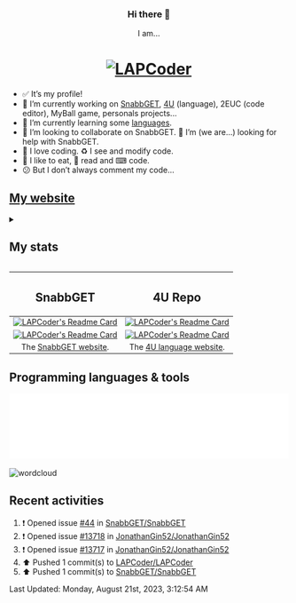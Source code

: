 <!--
Hey!
You see the code?
It's beautiful?
-->

<h3 align="center"> Hi there 👋 </h3>
<p align="center">
  I am...
</p>
<h1 align="center">
  <a href="https://lapcoder.github.io">
    <img src="https://github.com/LAPCoder/LAPCoder/blob/main/logo.gif" alt="LAPCoder">
  </a>
</h1>

- ✅ It’s my profile!
- 🔭 I’m currently working on [SnabbGET](https://github.com/SnabbGET/SnabbGET), [4U](https://github.com/LAPCoder/4U-Programming-language) (language), 2EUC (code editor), MyBall game, personals projects...
- 🌱 I’m currently learning some [languages](#programming-languages--tools).
- 👯 I’m looking to collaborate on SnabbGET. 🤔 I’m (we are...) looking for help with SnabbGET.<!-- 💬 Ask me about 4U and 2EUC. - ⚡ Fun fact: code, code and code.-->
- 💖 I love coding. ♻️ I see and modify code.
- 🍗 I like to eat, 📖 read and ⌨ code.
- 😕 But I don’t always comment my code...

## [My website](https://lapcoder.github.io)

<details><summary><h2>My stats</h2></summary>

![Contribution grid snake animation](https://raw.githubusercontent.com/LAPCoder/LAPCoder/output/github-contribution-grid-snake-dark.svg#gh-dark-mode-only "Generated with Platane/snk")
![Contribution grid snake animation](https://raw.githubusercontent.com/LAPCoder/LAPCoder/output/github-contribution-grid-snake.svg#gh-light-mode-only "Generated with Platane/snk")

[![LAPCoder's GitHub stats](https://github-readme-stats-git-masterrstaa-rickstaa.vercel.app/api?username=LAPCoder&count_private=true&show_icons=true&theme=transparent&hide_border=true&include_all_commits=true&hide_title=true&tsdsfs=sdsf)](https://github.com/anuraghazra/github-readme-stats)
[![LAPCoder's Languages stats](https://github-readme-stats-git-masterrstaa-rickstaa.vercel.app/api/top-langs/?username=LAPCoder&langs_count=10&count_private=true&show_icons=true&hide_border=true&include_all_commits=true&hide_title=true&layout=compact&theme=transparent&tsdsfs=sdsf)](https://github.com/anuraghazra/github-readme-stats)

[![LAPCoder's Trophy](https://github-profile-trophy.vercel.app/?username=LAPCoder&no-bg=true&no-frame=true&column=-1&theme=algolia)](https://github.com/ryo-ma/github-profile-trophy)

[![Skyline](generated/metrics.plugin.skyline.svg)](https://github.com/LAPCoder#user-97749743-pinned-items-reorder-form)

</details>

| <h2> SnabbGET </h2> | <h2> 4U Repo </h2> |
| :-----------------: | :----------------: |
| [![LAPCoder's Readme Card](https://github-readme-stats-git-masterrstaa-rickstaa.vercel.app/api/pin/?username=SnabbGET&repo=SnabbGET&show_owner=true&show_icons=true&theme=transparent&hide_border=true)](https://github.com/SnabbGET/SnabbGET "Click to go on the repo") | [![LAPCoder's Readme Card](https://github-readme-stats-git-masterrstaa-rickstaa.vercel.app/api/pin/?username=LAPCoder&repo=4U-Programming-language&show_owner=false&show_icons=true&theme=transparent&hide_border=true)](https://github.com/LAPCoder/4U-Programming-language "Click to go on the repo")<!--https://github.com/anuraghazra/github-readme-stats)-->
|  [![LAPCoder's Readme Card](https://github-readme-stats-git-masterrstaa-rickstaa.vercel.app/api/pin/?username=SnabbGET&repo=SnabbGET.github.io&show_owner=true&show_icons=true&hide_border=true&theme=transparent)](https://github.com/SnabbGET/SnabbGET.github.io "Click to go on the repo") | [![LAPCoder's Readme Card](https://github-readme-stats-git-masterrstaa-rickstaa.vercel.app/api/pin/?username=LAPCoder&repo=2HOT4U&show_owner=false&show_icons=true&theme=transparent&hide_border=true)](https://github.com/LAPCoder/2HOT4U "Click to go on the repo") |
| The [SnabbGET website](https://SnabbGET.github.io/). | The [4U language website](https://lapcoder.github.io/4U-Programming-language/). |

<!-- https://github-readme-stats.vercel.app/api/pin/?username=SnabbGET&repo=SnabbGET&show_owner=true&show_icons=true&theme=transparent&hide_border=true
     https://github-readme-stats.vercel.app/api/pin/?username=LAPCoder&repo=4U-Programming-language&show_owner=false&show_icons=true&theme=transparent&hide_border=true
     https://github-readme-stats.vercel.app/api/pin/?username=SnabbGET&repo=SnabbGET.github.io&show_owner=true&show_icons=true&hide_border=true&theme=transparent
     https://github-readme-stats.vercel.app/api/pin/?username=LAPCoder&repo=2HOT4U&show_owner=false&show_icons=true&theme=transparent&hide_border=true
-->

## Programming languages & tools

[![Topics starred](generated/metrics.plugin.topics.icons.svg)](https://github.com/LAPCoder#user-97749743-pinned-items-reorder-form)

<!--
### I know those language

[<img style="margin: 10px" src="./4U logo.svg" alt="4U" height="50" />](https://github.com/LAPCoder/4U-Programming-language "4U")
[<img style="margin: 10px" src="https://profilinator.rishav.dev/skills-assets/python-original.svg" alt="Python" height="50" />](https://en.wikipedia.org/wiki/Python_(programming_language) "Python")
[<img style="margin: 10px" src="https://profilinator.rishav.dev/skills-assets/c-original.svg" alt="C" height="50" />](https://en.wikipedia.org/wiki/C_(programming_language) "C")
[<img style="margin: 10px" src="https://profilinator.rishav.dev/skills-assets/cplusplus-original.svg" alt="C++" height="50" />](https://en.wikipedia.org/wiki/C%2B%2B "C++")
[<img style="margin: 10px" src="https://profilinator.rishav.dev/skills-assets/gnu_bash-icon.svg" alt="Bash" height="50" />](https://en.wikipedia.org/wiki/Bash_(Unix_shell) "Bash")
[<img style="margin: 10px" src="https://profilinator.rishav.dev/skills-assets/powershell.png" alt="PowerShell" height="50" />](https://en.wikipedia.org/wiki/PowerShell "Powershell")
[<img style="margin: 10px" src="https://upload.wikimedia.org/wikipedia/commons/4/48/Markdown-mark.svg" alt="Markdown" height="50" />](https://en.wikipedia.org/wiki/Markdown "Markdown")
[<img style="margin: 10px" src="https://profilinator.rishav.dev/skills-assets/html5-original-wordmark.svg" alt="HTML5" height="50" />](https://en.wikipedia.org/wiki/HTML5 "HTML")
[<img style="margin: 10px" src="https://upload.wikimedia.org/wikipedia/commons/2/2d/Extensible_Markup_Language_%28XML%29_logo.svg" alt="XML" height="50" />](https://en.wikipedia.org/wiki/XML "XML")
[<img style="margin: 10px" src="https://profilinator.rishav.dev/skills-assets/javascript-original.svg" alt="JavaScript" height="50" />](https://en.wikipedia.org/wiki/JavaScript "JavaScript")
[<img style="margin: 10px" src="https://profilinator.rishav.dev/skills-assets/typescript-original.svg" alt="TypeScript" height="50" />](https://en.wikipedia.org/wiki/TypeScript "TypeScript")
[<img style="margin: 10px" src="https://profilinator.rishav.dev/skills-assets/css3-original-wordmark.svg" alt="CSS3" height="50" />](https://en.wikipedia.org/wiki/CSS "CSS")
[<img style="margin: 10px" src="https://profilinator.rishav.dev/skills-assets/sass-original.svg" alt="Sass" height="50" />](https://en.wikipedia.org/wiki/Sass_(stylesheet_language) "SASS")
[<img style="margin: 10px" src="https://upload.wikimedia.org/wikipedia/commons/c/c9/JSON_vector_logo.svg" alt="JSON" height="50" />](https://en.wikipedia.org/wiki/JSON "JSON")
[<img style="margin: 10px" src="https://m.media-amazon.com/images/I/51kpcAz9OGL.jpg" alt="Lex & Yacc" height="50" />](https://en.wikipedia.org/wiki/Lex_(software) "Lex & Yacc")
[<img style="margin: 10px" src="https://profilinator.rishav.dev/skills-assets/arduino.png" alt="Arduino" height="50" />](https://en.wikipedia.org/wiki/Arduino "Arduino")
[<img style="margin: 10px" src="https://upload.wikimedia.org/wikipedia/commons/thumb/9/97/OpenSCAD-logo.png/640px-OpenSCAD-logo.png" alt="OpenSCAD" height="50" />](https://en.wikipedia.org/wiki/OpenSCAD "OpenSCAD")
- *I forgot something...*

### I learn those language


[<img style="margin: 10px" src="https://profilinator.rishav.dev/skills-assets/csharp-original.svg" alt="C#" height="50" />](https://en.wikipedia.org/wiki/C_Sharp_(programming_language) "C#")
[<img style="margin: 10px" src="https://profilinator.rishav.dev/skills-assets/php-original.svg" alt="PHP" height="50" />](https://en.wikipedia.org/wiki/PHP "PHP")
[<img style="margin: 10px" src="https://profilinator.rishav.dev/skills-assets/mysql-original-wordmark.svg" alt="MySQL" height="50" />](https://en.wikipedia.org/wiki/MySQL "MySQL")
[<img style="margin: 10px" src="https://profilinator.rishav.dev/skills-assets/r.svg" alt="R" height="50" />](https://en.wikipedia.org/wiki/R_(programming_language) "R")
[<img style="margin: 10px" src="https://profilinator.rishav.dev/skills-assets/java-original-wordmark.svg" alt="Java" height="50" />](https://en.wikipedia.org/wiki/Java_(programming_language) "Java")
[<img style="margin: 10px" src="https://i.imgur.com/tuFExZl.png" alt="Haskell" height="50" />](https://en.wikipedia.org/wiki/Haskell_(programming_language) "Haskell")-->

![wordcloud](https://user-images.githubusercontent.com/97749743/210137955-5c3d221c-46af-4b53-b84f-75753ce56a98.png)


## Recent activities

<!--RECENT_ACTIVITY:start-->
1. ❗️ Opened issue [#44](https://github.com/SnabbGET/SnabbGET/issues/44) in [SnabbGET/SnabbGET](https://github.com/SnabbGET/SnabbGET)<br>
2. ❗️ Opened issue [#13718](https://github.com/JonathanGin52/JonathanGin52/issues/13718) in [JonathanGin52/JonathanGin52](https://github.com/JonathanGin52/JonathanGin52)<br>
3. ❗️ Opened issue [#13717](https://github.com/JonathanGin52/JonathanGin52/issues/13717) in [JonathanGin52/JonathanGin52](https://github.com/JonathanGin52/JonathanGin52)<br>
4. ⬆️ Pushed 1 commit(s) to [LAPCoder/LAPCoder](https://github.com/LAPCoder/LAPCoder)<br>
5. ⬆️ Pushed 1 commit(s) to [SnabbGET/SnabbGET](https://github.com/SnabbGET/SnabbGET)<br>
<!--RECENT_ACTIVITY:end-->

<!--RECENT_ACTIVITY:last_update-->
Last Updated: Monday, August 21st, 2023, 3:12:54 AM
<!--RECENT_ACTIVITY:last_update_end-->

<!--
**LAPCoder/LAPCoder** is a ✨ _special_ ✨ repository because its `README.md` (this file) appears on your GitHub profile.
Here are some ideas to get you started:
-->
